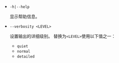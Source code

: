 * `-h|--help`

  显示帮助信息。

* `--verbosity <LEVEL>`

  设置输出的详细级别。 替换为`<LEVEL>`使用以下值之一：
  
  * `quiet`
  * `normal`
  * `detailed`